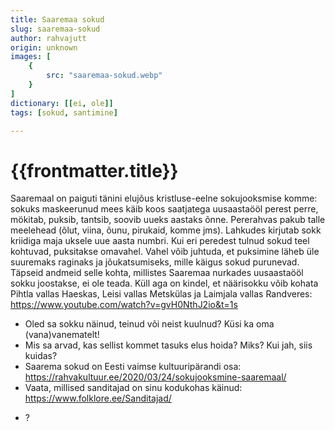 ```yaml
---
title: Saaremaa sokud
slug: saaremaa-sokud
author: rahvajutt
origin: unknown
images: [
    {
        src: "saaremaa-sokud.webp"
    }
]
dictionary: [[ei, ole]]
tags: [sokud, santimine]

---
```


<h1 class="story-h1">
    {{frontmatter.title}}
</h1>

<!-- Pildile kuhugile: Kuidas Saaremaal sokku teha? -->

<!-- Siia jupp filmist, otsekõne! -->

Saaremaal on paiguti tänini elujõus kristluse-eelne sokujooksmise komme: sokuks maskeerunud mees käib koos saatjatega uusaastaööl perest perre, mökitab, puksib, tantsib, soovib uueks aastaks õnne. Pererahvas pakub talle meelehead (õlut, viina, õunu, pirukaid, komme jms). Lahkudes kirjutab sokk kriidiga maja uksele uue aasta numbri. Kui eri peredest tulnud sokud teel kohtuvad, puksitakse omavahel. Vahel võib juhtuda, et puksimine läheb üle suuremaks raginaks ja jõukatsumiseks, mille käigus sokud purunevad. Täpseid andmeid selle kohta, millistes Saaremaa nurkades uusaastaööl sokku joostakse, ei ole teada. Küll aga on kindel, et näärisokku võib kohata Pihtla vallas Haeskas, Leisi vallas Metskülas ja Laimjala vallas Randveres: https://www.youtube.com/watch?v=gvH0NthJ2io&t=1s




<!-- <story-author :author="frontmatter.author" :origin="frontmatter.origin" /> -->
<!-- <story-dictionary :terms="frontmatter.dictionary" /> -->

<details-wrapper summary="Mõtlemiseks ja arutlemiseks">

- Oled sa sokku näinud, teinud või neist kuulnud? Küsi ka oma (vana)vanematelt!
- Mis sa arvad, kas sellist kommet tasuks elus hoida? Miks? Kui jah, siis kuidas?
- Saarema sokud on Eesti vaimse kultuuripärandi osa: https://rahvakultuur.ee/2020/03/24/sokujooksmine-saaremaal/
- Vaata, millised sanditajad on sinu kodukohas käinud: https://www.folklore.ee/Sanditajad/

</details-wrapper>


<details-wrapper summary="Allikad" class="text-sm" icon="IconSources">

- ?

</details-wrapper>
